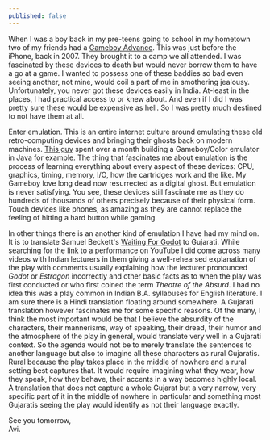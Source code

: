 ```yaml
---
published: false
---
```

When I was a boy back in my pre-teens going to school in my hometown two of my friends had a [Gameboy Advance](https://www.youtube.com/watch?v=_iZJgkU4gSw "YouTube link to unboxing the Gameboy Advance"). This was just before the iPhone, back in 2007. They brought it to a camp we all attended. I was fascinated by these devices to death but would never borrow them to have a go at a game. I wanted to possess one of these baddies so bad even seeing another, not mine, would coil a part of me in smothering jealousy. Unfortunately, you never got these devices easily in India. At-least in the places, I had practical access to or knew about. And even if I did I was pretty sure these would be expensive as hell. So I was pretty much destined to not have them at all. 

Enter emulation. This is an entire internet culture around emulating these old retro-computing devices and bringing their ghosts back on modern machines. [This guy](http://blog.rekawek.eu/2017/02/09/coffee-gb/ "Blog post for CoffeeGB") spent over a month building a Gameboy/Color emulator in Java for example. The thing that fascinates me about emulation is the process of learning everything about every aspect of these devices: CPU, graphics, timing, memory, I/O, how the cartridges work and the like. My Gameboy love long dead now resurrected as a digital ghost. But emulation is never satisfying. You see, these devices still fascinate me as they do hundreds of thousands of others precisely because of their physical form. Touch devices like phones, as amazing as they are cannot replace the feeling of hitting a hard button while gaming. 

In other things there is an another kind of emulation I have had my mind on. It is to translate Samuel Beckett's [Waiting For Godot](https://www.youtube.com/watch?v=Wifcyo64n-w "YouTube link to a semi-cinematic version of Waiting For Godot") to Gujarati. While searching for the link to a performance on YouTube I did come across many videos with Indian lecturers in them giving a well-rehearsed explanation of the play with comments usually explaining how the lecturer pronounced _Godot_ or _Estragon_ incorrectly and other basic facts as to when the play was first conducted or who first coined the term _Theatre of the Absurd_. I had no idea this was a play common in Indian B.A. syllabuses for English literature. I am sure there is a Hindi translation floating around somewhere. A Gujarati translation however fascinates me for some specific reasons. Of the many, I think the most important would be that I believe the absurdity of the characters, their mannerisms, way of speaking, their dread, their humor and the atmosphere of the play in general, would translate very well in a Gujarati context. So the agenda would not be to merely translate the sentences to another language but also to imagine all these characters as rural Gujaratis. Rural because the play takes place in the middle of nowhere and a rural setting best captures that. It would require imagining what they wear, how they speak, how they behave, their accents in a way becomes highly local. A translation that does not capture a whole Gujarat but a very narrow, very specific part of it in the middle of nowhere in particular and something most Gujaratis seeing the play would identify as not their language exactly.

See you tomorrow,  
Avi.
